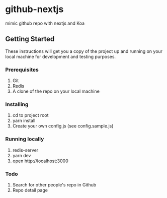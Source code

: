 # github-nextjs
mimic github repo with nextjs and Koa
## Getting Started

These instructions will get you a copy of the project up and running on your local machine for development and testing purposes.

### Prerequisites

1. Git
2. Redis
3. A clone of the repo on your local machine

### Installing

1. cd to project root
2. yarn install
3. Create your own config.js (see config.sample.js)

### Running locally
1. redis-server
2. yarn dev
3. open http://localhost:3000

### Todo
1. Search for other people's repo in Github
2. Repo detail page
